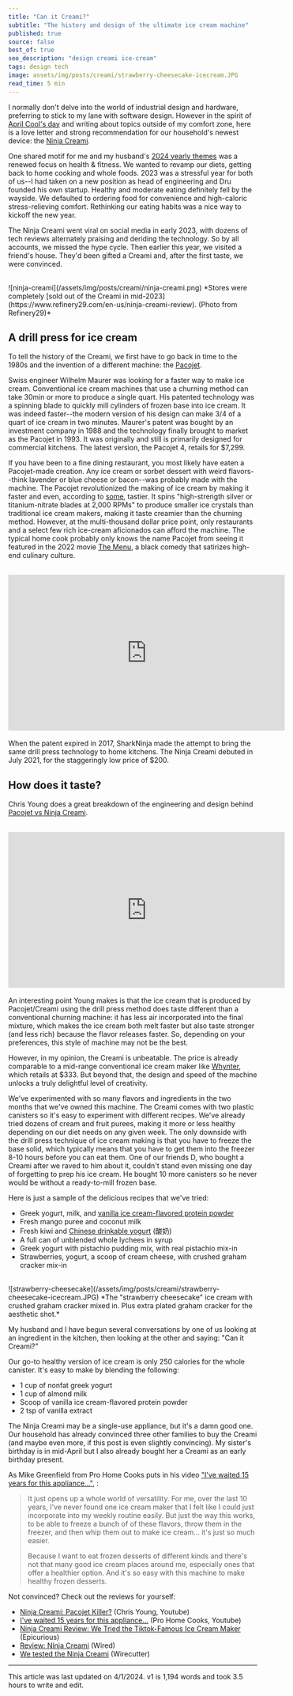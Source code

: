 ```yaml
---
title: "Can it Creami?"
subtitle: "The history and design of the ultimate ice cream machine"
published: true
source: false
best_of: true
seo_description: "design creami ice-cream"
tags: design tech
image: assets/img/posts/creami/strawberry-cheesecake-icecream.JPG
read_time: 5 min
---
```


I normally don't delve into the world of industrial design and hardware, preferring to stick to my lane with software design. However in the spirit of [April Cool's day](https://www.aprilcools.club/) and writing about topics outside of my comfort zone, here is a love letter and strong recommendation for our household's newest device: the [Ninja Creami](https://www.ninjakitchen.com/products/ninja-creami-7-in-1-ice-cream-maker-zidNC301). 

One shared motif for me and my husband's [2024 yearly themes](/blog/2024/02/04/yearly-theme-prompts/) was a renewed focus on health & fitness. We wanted to revamp our diets, getting back to home cooking and whole foods. 2023 was a stressful year for both of us--I had taken on a new position as head of engineering and Dru founded his own startup. Healthy and moderate eating definitely fell by the wayside. We defaulted to ordering food for convenience and high-caloric stress-relieving comfort. Rethinking our eating habits was a nice way to kickoff the new year. 

The Ninja Creami went viral on social media in early 2023, with dozens of tech reviews alternately praising and deriding the technology. So by all accounts, we missed the hype cycle. Then earlier this year, we visited a friend's house. They'd been gifted a Creami and, after the first taste, we were convinced.

<br />
![ninja-creami](/assets/img/posts/creami/ninja-creami.png)
*Stores were completely [sold out of the Creami in mid-2023](https://www.refinery29.com/en-us/ninja-creami-review). (Photo from Refinery29)*
<br />

## A drill press for ice cream

To tell the history of the Creami, we first have to go back in time to the 1980s and the invention of a different machine: the [Pacojet](https://en.wikipedia.org/wiki/Pacojet#:~:text=Following%20the%20expiration%20of%20the,a%20Pacojet%22%20in%20its%20review.). 

Swiss engineer Wilhelm Maurer was looking for a faster way to make ice cream. Conventional ice cream machines that use a churning method can take 30min or more to produce a single quart. His patented technology was a spinning blade to quickly mill cylinders of frozen base into ice cream. It was indeed faster--the modern version of his design can make 3/4 of a quart of ice cream in two minutes. Maurer's patent was bought by an investment company in 1988 and the technology finally brought to market as the Pacojet in 1993. It was originally and still is primarily designed for commercial kitchens. The latest version, the Pacojet 4, retails for $7,299. 

If you have been to a fine dining restaurant, you most likely have eaten a Pacojet-made creation. Any ice cream or sorbet dessert with weird flavors--think lavender or blue cheese or bacon--was probably made with the machine. The Pacojet revolutionized the making of ice cream by making it faster and even, according to [some](https://www.forbes.com/2010/10/06/pacojet-high-end-technology-smart-luxury-icecream-maker.html?sh=202d27b5e193), tastier. It spins "high-strength silver or titanium-nitrate blades at 2,000 RPMs" to produce smaller ice crystals than traditional ice cream makers, making it taste creamier than the churning method. However, at the multi-thousand dollar price point, only restaurants and a select few rich ice-cream aficionados can afford the machine. The typical home cook probably only knows the name Pacojet from seeing it featured in the 2022 movie [The Menu](https://www.imdb.com/title/tt9764362/), a black comedy that satirizes high-end culinary culture.

<br />
<iframe width="560" height="315" src="https://www.youtube.com/embed/s597UDb8qkE?si=rQBuh5rsklDpzj1r&amp;start=88" title="YouTube video player" frameborder="0" allow="accelerometer; autoplay; clipboard-write; encrypted-media; gyroscope; picture-in-picture; web-share" referrerpolicy="strict-origin-when-cross-origin" allowfullscreen></iframe>
<br />

When the patent expired in 2017, SharkNinja made the attempt to bring the same drill press technology to home kitchens. The Ninja Creami debuted in July 2021, for the staggeringly low price of $200. 

## How does it taste?

Chris Young does a great breakdown of the engineering and design behind [Pacojet vs Ninja Creami](https://www.youtube.com/watch?v=HCJsaPefl1c). 

<br />
<iframe width="560" height="315" src="https://www.youtube.com/embed/HCJsaPefl1c?si=CI0MANaEhNf0v5pJ&amp;start=491" title="YouTube video player" frameborder="0" allow="accelerometer; autoplay; clipboard-write; encrypted-media; gyroscope; picture-in-picture; web-share" referrerpolicy="strict-origin-when-cross-origin" allowfullscreen></iframe>
<br />

An interesting point Young makes is that the ice cream that is produced by Pacojet/Creami using the drill press method does taste different than a conventional churning machine: it has less air incorporated into the final mixture, which makes the ice cream both melt faster but also taste stronger (and less rich) because the flavor releases faster. So, depending on your preferences, this style of machine may not be the best.

However, in my opinion, the Creami is unbeatable. The price is already comparable to a mid-range conventional ice cream maker like [Whynter](https://www.amazon.com/dp/B01FXMW4AS/?tag=thewire06-20&linkCode=xm2&ascsubtag=AwEAAAAAAAAAAgQG), which retails at $333. But beyond that, the design and speed of the machine unlocks a truly delightful level of creativity. 

We've experimented with so many flavors and ingredients in the two months that we've owned this machine. The Creami comes with two plastic canisters so it's easy to experiment with different recipes. We've already tried dozens of cream and fruit purees, making it more or less healthy depending on our diet needs on any given week. The only downside with the drill press technique of ice cream making is that you have to freeze the base solid, which typically means that you have to get them into the freezer 8-10 hours before you can eat them. One of our friends D, who bought a Creami after we raved to him about it, couldn't stand even missing one day of forgetting to prep his ice cream. He bought 10 more canisters so he never would be without a ready-to-mill frozen base.

Here is just a sample of the delicious recipes that we've tried:
- Greek yogurt, milk, and [vanilla ice cream-flavored protein powder](https://amzn.to/3THrprd)
- Fresh mango puree and coconut milk
- Fresh kiwi and [Chinese drinkable yogurt](https://en.wikipedia.org/wiki/Nai_lao#:~:text=Nailao%2C%20also%20known%20as%20Beijing,is%20popularly%20consumed%20throughout%20China.) (酸奶)
- A full can of unblended whole lychees in syrup
- Greek yogurt with pistachio pudding mix, with real pistachio mix-in
- Strawberries, yogurt, a scoop of cream cheese, with crushed graham cracker mix-in

<br />
![strawberry-cheesecake](/assets/img/posts/creami/strawberry-cheesecake-icecream.JPG)
*The "strawberry cheesecake" ice cream with crushed graham cracker mixed in. Plus extra plated graham cracker for the aesthetic shot.*
<br />

My husband and I have begun several conversations by one of us looking at an ingredient in the kitchen, then looking at the other and saying: "Can it Creami?"

Our go-to healthy version of ice cream is only 250 calories for the whole canister. It's easy to make by blending the following:
- 1 cup of nonfat greek yogurt
- 1 cup of almond milk
- Scoop of vanilla ice cream-flavored protein powder
- 2 tsp of vanilla extract

The Ninja Creami may be a single-use appliance, but it's a damn good one. Our household has already convinced three other families to buy the Creami (and maybe even more, if this post is even slightly convincing). My sister's birthday is in mid-April but I also already bought her a Creami as an early birthday present.

As Mike Greenfield from Pro Home Cooks puts in his video ["I've waited 15 years for this appliance..."](https://www.youtube.com/watch?v=mN3LeLNFi30&t=334s), :

> It just opens up a whole world of versatility. For me, over the last 10 years, I've never found one ice cream maker that I felt like I could just incorporate into my weekly routine easily. But just the way this works, to be able to freeze a bunch of of these flavors, throw them in the freezer, and then whip them out to make ice cream... it's just so much easier. 
>
> Because I want to eat frozen desserts of different kinds and there's not that many good ice cream places around me, especially ones that offer a healthier option. And it's so easy with this machine to make healthy frozen desserts.

Not convinced? Check out the reviews for yourself:

- [Ninja Creami: Pacojet Killer?](https://www.youtube.com/watch?v=HCJsaPefl1c) (Chris Young, Youtube)
- [I've waited 15 years for this appliance...](https://www.youtube.com/watch?v=mN3LeLNFi30&t=334s) (Pro Home Cooks, Youtube)
- [Ninja Creami Review: We Tried the Tiktok-Famous Ice Cream Maker](https://www.epicurious.com/shopping/ninja-creami-review) (Epicurious)
- [Review: Ninja Creami](https://www.wired.com/review/ninja-creami/) (Wired)
- [We tested the Ninja Creami](https://www.nytimes.com/wirecutter/blog/ninja-creami-ice-cream-maker-review/) (Wirecutter)

<hr class="section-divider" />

<footer>This article was last updated on 4/1/2024. v1 is 1,194 words and took 3.5 hours to write and edit.</footer>